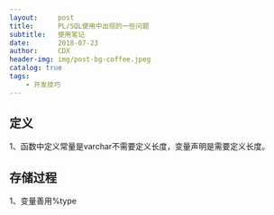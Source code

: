 ```yaml
---
layout:     post
title:      PL/SQL使用中出现的一些问题
subtitle:   使用笔记
date:       2018-07-23
author:     CDX
header-img: img/post-bg-coffee.jpeg
catalog: true
tags:
    - 开发技巧
---
```

##  定义
1、函数中定义常量是varchar不需要定义长度，变量声明是需要定义长度。
## 存储过程
1、变量善用%type
